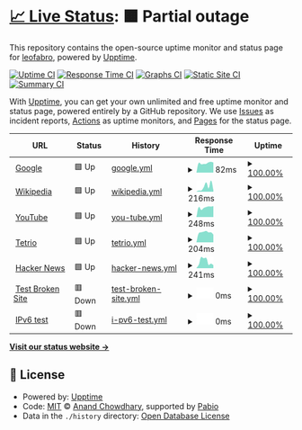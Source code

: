 # [📈 Live Status](https://leofabro.github.io/upptimeLeoMonitoreo): <!--live status--> **🟧 Partial outage**

This repository contains the open-source uptime monitor and status page for [leofabro](https://leofabro.github.io/upptimeLeoMonitoreo), powered by [Upptime](https://github.com/upptime/upptime).

[![Uptime CI](https://github.com/leofabro/upptimeLeoMonitoreo/workflows/Uptime%20CI/badge.svg)](https://github.com/leofabro/upptimeLeoMonitoreo/actions?query=workflow%3A%22Uptime+CI%22)
[![Response Time CI](https://github.com/leofabro/upptimeLeoMonitoreo/workflows/Response%20Time%20CI/badge.svg)](https://github.com/leofabro/upptimeLeoMonitoreo/actions?query=workflow%3A%22Response+Time+CI%22)
[![Graphs CI](https://github.com/leofabro/upptimeLeoMonitoreo/workflows/Graphs%20CI/badge.svg)](https://github.com/leofabro/upptimeLeoMonitoreo/actions?query=workflow%3A%22Graphs+CI%22)
[![Static Site CI](https://github.com/leofabro/upptimeLeoMonitoreo/workflows/Static%20Site%20CI/badge.svg)](https://github.com/leofabro/upptimeLeoMonitoreo/actions?query=workflow%3A%22Static+Site+CI%22)
[![Summary CI](https://github.com/leofabro/upptimeLeoMonitoreo/workflows/Summary%20CI/badge.svg)](https://github.com/leofabro/upptimeLeoMonitoreo/actions?query=workflow%3A%22Summary+CI%22)

With [Upptime](https://upptime.js.org), you can get your own unlimited and free uptime monitor and status page, powered entirely by a GitHub repository. We use [Issues](https://github.com/leofabro/upptimeLeoMonitoreo/issues) as incident reports, [Actions](https://github.com/leofabro/upptimeLeoMonitoreo/actions) as uptime monitors, and [Pages](https://leofabro.github.io/upptimeLeoMonitoreo) for the status page.

<!--start: status pages-->
<!-- This summary is generated by Upptime (https://github.com/upptime/upptime) -->
<!-- Do not edit this manually, your changes will be overwritten -->
<!-- prettier-ignore -->
| URL | Status | History | Response Time | Uptime |
| --- | ------ | ------- | ------------- | ------ |
| <img alt="" src="https://icons.duckduckgo.com/ip3/www.google.com.ico" height="13"> [Google](https://www.google.com) | 🟩 Up | [google.yml](https://github.com/leofabro/upptimeLeoMonitoreo/commits/HEAD/history/google.yml) | <details><summary><img alt="Response time graph" src="./graphs/google/response-time-week.png" height="20"> 82ms</summary><br><a href="https://leofabro.github.io/upptimeLeoMonitoreo/history/google"><img alt="Response time 109" src="https://img.shields.io/endpoint?url=https%3A%2F%2Fraw.githubusercontent.com%2Fleofabro%2FupptimeLeoMonitoreo%2FHEAD%2Fapi%2Fgoogle%2Fresponse-time.json"></a><br><a href="https://leofabro.github.io/upptimeLeoMonitoreo/history/google"><img alt="24-hour response time 77" src="https://img.shields.io/endpoint?url=https%3A%2F%2Fraw.githubusercontent.com%2Fleofabro%2FupptimeLeoMonitoreo%2FHEAD%2Fapi%2Fgoogle%2Fresponse-time-day.json"></a><br><a href="https://leofabro.github.io/upptimeLeoMonitoreo/history/google"><img alt="7-day response time 82" src="https://img.shields.io/endpoint?url=https%3A%2F%2Fraw.githubusercontent.com%2Fleofabro%2FupptimeLeoMonitoreo%2FHEAD%2Fapi%2Fgoogle%2Fresponse-time-week.json"></a><br><a href="https://leofabro.github.io/upptimeLeoMonitoreo/history/google"><img alt="30-day response time 92" src="https://img.shields.io/endpoint?url=https%3A%2F%2Fraw.githubusercontent.com%2Fleofabro%2FupptimeLeoMonitoreo%2FHEAD%2Fapi%2Fgoogle%2Fresponse-time-month.json"></a><br><a href="https://leofabro.github.io/upptimeLeoMonitoreo/history/google"><img alt="1-year response time 109" src="https://img.shields.io/endpoint?url=https%3A%2F%2Fraw.githubusercontent.com%2Fleofabro%2FupptimeLeoMonitoreo%2FHEAD%2Fapi%2Fgoogle%2Fresponse-time-year.json"></a></details> | <details><summary><a href="https://leofabro.github.io/upptimeLeoMonitoreo/history/google">100.00%</a></summary><a href="https://leofabro.github.io/upptimeLeoMonitoreo/history/google"><img alt="All-time uptime 100.00%" src="https://img.shields.io/endpoint?url=https%3A%2F%2Fraw.githubusercontent.com%2Fleofabro%2FupptimeLeoMonitoreo%2FHEAD%2Fapi%2Fgoogle%2Fuptime.json"></a><br><a href="https://leofabro.github.io/upptimeLeoMonitoreo/history/google"><img alt="24-hour uptime 100.00%" src="https://img.shields.io/endpoint?url=https%3A%2F%2Fraw.githubusercontent.com%2Fleofabro%2FupptimeLeoMonitoreo%2FHEAD%2Fapi%2Fgoogle%2Fuptime-day.json"></a><br><a href="https://leofabro.github.io/upptimeLeoMonitoreo/history/google"><img alt="7-day uptime 100.00%" src="https://img.shields.io/endpoint?url=https%3A%2F%2Fraw.githubusercontent.com%2Fleofabro%2FupptimeLeoMonitoreo%2FHEAD%2Fapi%2Fgoogle%2Fuptime-week.json"></a><br><a href="https://leofabro.github.io/upptimeLeoMonitoreo/history/google"><img alt="30-day uptime 99.96%" src="https://img.shields.io/endpoint?url=https%3A%2F%2Fraw.githubusercontent.com%2Fleofabro%2FupptimeLeoMonitoreo%2FHEAD%2Fapi%2Fgoogle%2Fuptime-month.json"></a><br><a href="https://leofabro.github.io/upptimeLeoMonitoreo/history/google"><img alt="1-year uptime 99.98%" src="https://img.shields.io/endpoint?url=https%3A%2F%2Fraw.githubusercontent.com%2Fleofabro%2FupptimeLeoMonitoreo%2FHEAD%2Fapi%2Fgoogle%2Fuptime-year.json"></a></details>
| <img alt="" src="https://icons.duckduckgo.com/ip3/en.wikipedia.org.ico" height="13"> [Wikipedia](https://en.wikipedia.org) | 🟩 Up | [wikipedia.yml](https://github.com/leofabro/upptimeLeoMonitoreo/commits/HEAD/history/wikipedia.yml) | <details><summary><img alt="Response time graph" src="./graphs/wikipedia/response-time-week.png" height="20"> 216ms</summary><br><a href="https://leofabro.github.io/upptimeLeoMonitoreo/history/wikipedia"><img alt="Response time 219" src="https://img.shields.io/endpoint?url=https%3A%2F%2Fraw.githubusercontent.com%2Fleofabro%2FupptimeLeoMonitoreo%2FHEAD%2Fapi%2Fwikipedia%2Fresponse-time.json"></a><br><a href="https://leofabro.github.io/upptimeLeoMonitoreo/history/wikipedia"><img alt="24-hour response time 318" src="https://img.shields.io/endpoint?url=https%3A%2F%2Fraw.githubusercontent.com%2Fleofabro%2FupptimeLeoMonitoreo%2FHEAD%2Fapi%2Fwikipedia%2Fresponse-time-day.json"></a><br><a href="https://leofabro.github.io/upptimeLeoMonitoreo/history/wikipedia"><img alt="7-day response time 216" src="https://img.shields.io/endpoint?url=https%3A%2F%2Fraw.githubusercontent.com%2Fleofabro%2FupptimeLeoMonitoreo%2FHEAD%2Fapi%2Fwikipedia%2Fresponse-time-week.json"></a><br><a href="https://leofabro.github.io/upptimeLeoMonitoreo/history/wikipedia"><img alt="30-day response time 144" src="https://img.shields.io/endpoint?url=https%3A%2F%2Fraw.githubusercontent.com%2Fleofabro%2FupptimeLeoMonitoreo%2FHEAD%2Fapi%2Fwikipedia%2Fresponse-time-month.json"></a><br><a href="https://leofabro.github.io/upptimeLeoMonitoreo/history/wikipedia"><img alt="1-year response time 203" src="https://img.shields.io/endpoint?url=https%3A%2F%2Fraw.githubusercontent.com%2Fleofabro%2FupptimeLeoMonitoreo%2FHEAD%2Fapi%2Fwikipedia%2Fresponse-time-year.json"></a></details> | <details><summary><a href="https://leofabro.github.io/upptimeLeoMonitoreo/history/wikipedia">100.00%</a></summary><a href="https://leofabro.github.io/upptimeLeoMonitoreo/history/wikipedia"><img alt="All-time uptime 100.00%" src="https://img.shields.io/endpoint?url=https%3A%2F%2Fraw.githubusercontent.com%2Fleofabro%2FupptimeLeoMonitoreo%2FHEAD%2Fapi%2Fwikipedia%2Fuptime.json"></a><br><a href="https://leofabro.github.io/upptimeLeoMonitoreo/history/wikipedia"><img alt="24-hour uptime 100.00%" src="https://img.shields.io/endpoint?url=https%3A%2F%2Fraw.githubusercontent.com%2Fleofabro%2FupptimeLeoMonitoreo%2FHEAD%2Fapi%2Fwikipedia%2Fuptime-day.json"></a><br><a href="https://leofabro.github.io/upptimeLeoMonitoreo/history/wikipedia"><img alt="7-day uptime 100.00%" src="https://img.shields.io/endpoint?url=https%3A%2F%2Fraw.githubusercontent.com%2Fleofabro%2FupptimeLeoMonitoreo%2FHEAD%2Fapi%2Fwikipedia%2Fuptime-week.json"></a><br><a href="https://leofabro.github.io/upptimeLeoMonitoreo/history/wikipedia"><img alt="30-day uptime 100.00%" src="https://img.shields.io/endpoint?url=https%3A%2F%2Fraw.githubusercontent.com%2Fleofabro%2FupptimeLeoMonitoreo%2FHEAD%2Fapi%2Fwikipedia%2Fuptime-month.json"></a><br><a href="https://leofabro.github.io/upptimeLeoMonitoreo/history/wikipedia"><img alt="1-year uptime 100.00%" src="https://img.shields.io/endpoint?url=https%3A%2F%2Fraw.githubusercontent.com%2Fleofabro%2FupptimeLeoMonitoreo%2FHEAD%2Fapi%2Fwikipedia%2Fuptime-year.json"></a></details>
| <img alt="" src="https://icons.duckduckgo.com/ip3/www.youtube.com.ico" height="13"> [YouTube](https://www.youtube.com/?app=desktop&hl=es) | 🟩 Up | [you-tube.yml](https://github.com/leofabro/upptimeLeoMonitoreo/commits/HEAD/history/you-tube.yml) | <details><summary><img alt="Response time graph" src="./graphs/you-tube/response-time-week.png" height="20"> 248ms</summary><br><a href="https://leofabro.github.io/upptimeLeoMonitoreo/history/you-tube"><img alt="Response time 263" src="https://img.shields.io/endpoint?url=https%3A%2F%2Fraw.githubusercontent.com%2Fleofabro%2FupptimeLeoMonitoreo%2FHEAD%2Fapi%2Fyou-tube%2Fresponse-time.json"></a><br><a href="https://leofabro.github.io/upptimeLeoMonitoreo/history/you-tube"><img alt="24-hour response time 205" src="https://img.shields.io/endpoint?url=https%3A%2F%2Fraw.githubusercontent.com%2Fleofabro%2FupptimeLeoMonitoreo%2FHEAD%2Fapi%2Fyou-tube%2Fresponse-time-day.json"></a><br><a href="https://leofabro.github.io/upptimeLeoMonitoreo/history/you-tube"><img alt="7-day response time 248" src="https://img.shields.io/endpoint?url=https%3A%2F%2Fraw.githubusercontent.com%2Fleofabro%2FupptimeLeoMonitoreo%2FHEAD%2Fapi%2Fyou-tube%2Fresponse-time-week.json"></a><br><a href="https://leofabro.github.io/upptimeLeoMonitoreo/history/you-tube"><img alt="30-day response time 258" src="https://img.shields.io/endpoint?url=https%3A%2F%2Fraw.githubusercontent.com%2Fleofabro%2FupptimeLeoMonitoreo%2FHEAD%2Fapi%2Fyou-tube%2Fresponse-time-month.json"></a><br><a href="https://leofabro.github.io/upptimeLeoMonitoreo/history/you-tube"><img alt="1-year response time 269" src="https://img.shields.io/endpoint?url=https%3A%2F%2Fraw.githubusercontent.com%2Fleofabro%2FupptimeLeoMonitoreo%2FHEAD%2Fapi%2Fyou-tube%2Fresponse-time-year.json"></a></details> | <details><summary><a href="https://leofabro.github.io/upptimeLeoMonitoreo/history/you-tube">100.00%</a></summary><a href="https://leofabro.github.io/upptimeLeoMonitoreo/history/you-tube"><img alt="All-time uptime 100.00%" src="https://img.shields.io/endpoint?url=https%3A%2F%2Fraw.githubusercontent.com%2Fleofabro%2FupptimeLeoMonitoreo%2FHEAD%2Fapi%2Fyou-tube%2Fuptime.json"></a><br><a href="https://leofabro.github.io/upptimeLeoMonitoreo/history/you-tube"><img alt="24-hour uptime 100.00%" src="https://img.shields.io/endpoint?url=https%3A%2F%2Fraw.githubusercontent.com%2Fleofabro%2FupptimeLeoMonitoreo%2FHEAD%2Fapi%2Fyou-tube%2Fuptime-day.json"></a><br><a href="https://leofabro.github.io/upptimeLeoMonitoreo/history/you-tube"><img alt="7-day uptime 100.00%" src="https://img.shields.io/endpoint?url=https%3A%2F%2Fraw.githubusercontent.com%2Fleofabro%2FupptimeLeoMonitoreo%2FHEAD%2Fapi%2Fyou-tube%2Fuptime-week.json"></a><br><a href="https://leofabro.github.io/upptimeLeoMonitoreo/history/you-tube"><img alt="30-day uptime 100.00%" src="https://img.shields.io/endpoint?url=https%3A%2F%2Fraw.githubusercontent.com%2Fleofabro%2FupptimeLeoMonitoreo%2FHEAD%2Fapi%2Fyou-tube%2Fuptime-month.json"></a><br><a href="https://leofabro.github.io/upptimeLeoMonitoreo/history/you-tube"><img alt="1-year uptime 100.00%" src="https://img.shields.io/endpoint?url=https%3A%2F%2Fraw.githubusercontent.com%2Fleofabro%2FupptimeLeoMonitoreo%2FHEAD%2Fapi%2Fyou-tube%2Fuptime-year.json"></a></details>
| <img alt="" src="https://icons.duckduckgo.com/ip3/tetr.io.ico" height="13"> [Tetrio](https://tetr.io/) | 🟩 Up | [tetrio.yml](https://github.com/leofabro/upptimeLeoMonitoreo/commits/HEAD/history/tetrio.yml) | <details><summary><img alt="Response time graph" src="./graphs/tetrio/response-time-week.png" height="20"> 204ms</summary><br><a href="https://leofabro.github.io/upptimeLeoMonitoreo/history/tetrio"><img alt="Response time 225" src="https://img.shields.io/endpoint?url=https%3A%2F%2Fraw.githubusercontent.com%2Fleofabro%2FupptimeLeoMonitoreo%2FHEAD%2Fapi%2Ftetrio%2Fresponse-time.json"></a><br><a href="https://leofabro.github.io/upptimeLeoMonitoreo/history/tetrio"><img alt="24-hour response time 117" src="https://img.shields.io/endpoint?url=https%3A%2F%2Fraw.githubusercontent.com%2Fleofabro%2FupptimeLeoMonitoreo%2FHEAD%2Fapi%2Ftetrio%2Fresponse-time-day.json"></a><br><a href="https://leofabro.github.io/upptimeLeoMonitoreo/history/tetrio"><img alt="7-day response time 204" src="https://img.shields.io/endpoint?url=https%3A%2F%2Fraw.githubusercontent.com%2Fleofabro%2FupptimeLeoMonitoreo%2FHEAD%2Fapi%2Ftetrio%2Fresponse-time-week.json"></a><br><a href="https://leofabro.github.io/upptimeLeoMonitoreo/history/tetrio"><img alt="30-day response time 239" src="https://img.shields.io/endpoint?url=https%3A%2F%2Fraw.githubusercontent.com%2Fleofabro%2FupptimeLeoMonitoreo%2FHEAD%2Fapi%2Ftetrio%2Fresponse-time-month.json"></a><br><a href="https://leofabro.github.io/upptimeLeoMonitoreo/history/tetrio"><img alt="1-year response time 229" src="https://img.shields.io/endpoint?url=https%3A%2F%2Fraw.githubusercontent.com%2Fleofabro%2FupptimeLeoMonitoreo%2FHEAD%2Fapi%2Ftetrio%2Fresponse-time-year.json"></a></details> | <details><summary><a href="https://leofabro.github.io/upptimeLeoMonitoreo/history/tetrio">100.00%</a></summary><a href="https://leofabro.github.io/upptimeLeoMonitoreo/history/tetrio"><img alt="All-time uptime 99.94%" src="https://img.shields.io/endpoint?url=https%3A%2F%2Fraw.githubusercontent.com%2Fleofabro%2FupptimeLeoMonitoreo%2FHEAD%2Fapi%2Ftetrio%2Fuptime.json"></a><br><a href="https://leofabro.github.io/upptimeLeoMonitoreo/history/tetrio"><img alt="24-hour uptime 100.00%" src="https://img.shields.io/endpoint?url=https%3A%2F%2Fraw.githubusercontent.com%2Fleofabro%2FupptimeLeoMonitoreo%2FHEAD%2Fapi%2Ftetrio%2Fuptime-day.json"></a><br><a href="https://leofabro.github.io/upptimeLeoMonitoreo/history/tetrio"><img alt="7-day uptime 100.00%" src="https://img.shields.io/endpoint?url=https%3A%2F%2Fraw.githubusercontent.com%2Fleofabro%2FupptimeLeoMonitoreo%2FHEAD%2Fapi%2Ftetrio%2Fuptime-week.json"></a><br><a href="https://leofabro.github.io/upptimeLeoMonitoreo/history/tetrio"><img alt="30-day uptime 100.00%" src="https://img.shields.io/endpoint?url=https%3A%2F%2Fraw.githubusercontent.com%2Fleofabro%2FupptimeLeoMonitoreo%2FHEAD%2Fapi%2Ftetrio%2Fuptime-month.json"></a><br><a href="https://leofabro.github.io/upptimeLeoMonitoreo/history/tetrio"><img alt="1-year uptime 100.00%" src="https://img.shields.io/endpoint?url=https%3A%2F%2Fraw.githubusercontent.com%2Fleofabro%2FupptimeLeoMonitoreo%2FHEAD%2Fapi%2Ftetrio%2Fuptime-year.json"></a></details>
| <img alt="" src="https://icons.duckduckgo.com/ip3/news.ycombinator.com.ico" height="13"> [Hacker News](https://news.ycombinator.com) | 🟩 Up | [hacker-news.yml](https://github.com/leofabro/upptimeLeoMonitoreo/commits/HEAD/history/hacker-news.yml) | <details><summary><img alt="Response time graph" src="./graphs/hacker-news/response-time-week.png" height="20"> 241ms</summary><br><a href="https://leofabro.github.io/upptimeLeoMonitoreo/history/hacker-news"><img alt="Response time 333" src="https://img.shields.io/endpoint?url=https%3A%2F%2Fraw.githubusercontent.com%2Fleofabro%2FupptimeLeoMonitoreo%2FHEAD%2Fapi%2Fhacker-news%2Fresponse-time.json"></a><br><a href="https://leofabro.github.io/upptimeLeoMonitoreo/history/hacker-news"><img alt="24-hour response time 391" src="https://img.shields.io/endpoint?url=https%3A%2F%2Fraw.githubusercontent.com%2Fleofabro%2FupptimeLeoMonitoreo%2FHEAD%2Fapi%2Fhacker-news%2Fresponse-time-day.json"></a><br><a href="https://leofabro.github.io/upptimeLeoMonitoreo/history/hacker-news"><img alt="7-day response time 241" src="https://img.shields.io/endpoint?url=https%3A%2F%2Fraw.githubusercontent.com%2Fleofabro%2FupptimeLeoMonitoreo%2FHEAD%2Fapi%2Fhacker-news%2Fresponse-time-week.json"></a><br><a href="https://leofabro.github.io/upptimeLeoMonitoreo/history/hacker-news"><img alt="30-day response time 267" src="https://img.shields.io/endpoint?url=https%3A%2F%2Fraw.githubusercontent.com%2Fleofabro%2FupptimeLeoMonitoreo%2FHEAD%2Fapi%2Fhacker-news%2Fresponse-time-month.json"></a><br><a href="https://leofabro.github.io/upptimeLeoMonitoreo/history/hacker-news"><img alt="1-year response time 331" src="https://img.shields.io/endpoint?url=https%3A%2F%2Fraw.githubusercontent.com%2Fleofabro%2FupptimeLeoMonitoreo%2FHEAD%2Fapi%2Fhacker-news%2Fresponse-time-year.json"></a></details> | <details><summary><a href="https://leofabro.github.io/upptimeLeoMonitoreo/history/hacker-news">100.00%</a></summary><a href="https://leofabro.github.io/upptimeLeoMonitoreo/history/hacker-news"><img alt="All-time uptime 99.99%" src="https://img.shields.io/endpoint?url=https%3A%2F%2Fraw.githubusercontent.com%2Fleofabro%2FupptimeLeoMonitoreo%2FHEAD%2Fapi%2Fhacker-news%2Fuptime.json"></a><br><a href="https://leofabro.github.io/upptimeLeoMonitoreo/history/hacker-news"><img alt="24-hour uptime 100.00%" src="https://img.shields.io/endpoint?url=https%3A%2F%2Fraw.githubusercontent.com%2Fleofabro%2FupptimeLeoMonitoreo%2FHEAD%2Fapi%2Fhacker-news%2Fuptime-day.json"></a><br><a href="https://leofabro.github.io/upptimeLeoMonitoreo/history/hacker-news"><img alt="7-day uptime 100.00%" src="https://img.shields.io/endpoint?url=https%3A%2F%2Fraw.githubusercontent.com%2Fleofabro%2FupptimeLeoMonitoreo%2FHEAD%2Fapi%2Fhacker-news%2Fuptime-week.json"></a><br><a href="https://leofabro.github.io/upptimeLeoMonitoreo/history/hacker-news"><img alt="30-day uptime 100.00%" src="https://img.shields.io/endpoint?url=https%3A%2F%2Fraw.githubusercontent.com%2Fleofabro%2FupptimeLeoMonitoreo%2FHEAD%2Fapi%2Fhacker-news%2Fuptime-month.json"></a><br><a href="https://leofabro.github.io/upptimeLeoMonitoreo/history/hacker-news"><img alt="1-year uptime 99.97%" src="https://img.shields.io/endpoint?url=https%3A%2F%2Fraw.githubusercontent.com%2Fleofabro%2FupptimeLeoMonitoreo%2FHEAD%2Fapi%2Fhacker-news%2Fuptime-year.json"></a></details>
| <img alt="" src="https://icons.duckduckgo.com/ip3/thissitedoesnotexist.koj.co.ico" height="13"> [Test Broken Site](https://thissitedoesnotexist.koj.co) | 🟥 Down | [test-broken-site.yml](https://github.com/leofabro/upptimeLeoMonitoreo/commits/HEAD/history/test-broken-site.yml) | <details><summary><img alt="Response time graph" src="./graphs/test-broken-site/response-time-week.png" height="20"> 0ms</summary><br><a href="https://leofabro.github.io/upptimeLeoMonitoreo/history/test-broken-site"><img alt="Response time 0" src="https://img.shields.io/endpoint?url=https%3A%2F%2Fraw.githubusercontent.com%2Fleofabro%2FupptimeLeoMonitoreo%2FHEAD%2Fapi%2Ftest-broken-site%2Fresponse-time.json"></a><br><a href="https://leofabro.github.io/upptimeLeoMonitoreo/history/test-broken-site"><img alt="24-hour response time 0" src="https://img.shields.io/endpoint?url=https%3A%2F%2Fraw.githubusercontent.com%2Fleofabro%2FupptimeLeoMonitoreo%2FHEAD%2Fapi%2Ftest-broken-site%2Fresponse-time-day.json"></a><br><a href="https://leofabro.github.io/upptimeLeoMonitoreo/history/test-broken-site"><img alt="7-day response time 0" src="https://img.shields.io/endpoint?url=https%3A%2F%2Fraw.githubusercontent.com%2Fleofabro%2FupptimeLeoMonitoreo%2FHEAD%2Fapi%2Ftest-broken-site%2Fresponse-time-week.json"></a><br><a href="https://leofabro.github.io/upptimeLeoMonitoreo/history/test-broken-site"><img alt="30-day response time 0" src="https://img.shields.io/endpoint?url=https%3A%2F%2Fraw.githubusercontent.com%2Fleofabro%2FupptimeLeoMonitoreo%2FHEAD%2Fapi%2Ftest-broken-site%2Fresponse-time-month.json"></a><br><a href="https://leofabro.github.io/upptimeLeoMonitoreo/history/test-broken-site"><img alt="1-year response time 0" src="https://img.shields.io/endpoint?url=https%3A%2F%2Fraw.githubusercontent.com%2Fleofabro%2FupptimeLeoMonitoreo%2FHEAD%2Fapi%2Ftest-broken-site%2Fresponse-time-year.json"></a></details> | <details><summary><a href="https://leofabro.github.io/upptimeLeoMonitoreo/history/test-broken-site">100.00%</a></summary><a href="https://leofabro.github.io/upptimeLeoMonitoreo/history/test-broken-site"><img alt="All-time uptime 100.00%" src="https://img.shields.io/endpoint?url=https%3A%2F%2Fraw.githubusercontent.com%2Fleofabro%2FupptimeLeoMonitoreo%2FHEAD%2Fapi%2Ftest-broken-site%2Fuptime.json"></a><br><a href="https://leofabro.github.io/upptimeLeoMonitoreo/history/test-broken-site"><img alt="24-hour uptime 100.00%" src="https://img.shields.io/endpoint?url=https%3A%2F%2Fraw.githubusercontent.com%2Fleofabro%2FupptimeLeoMonitoreo%2FHEAD%2Fapi%2Ftest-broken-site%2Fuptime-day.json"></a><br><a href="https://leofabro.github.io/upptimeLeoMonitoreo/history/test-broken-site"><img alt="7-day uptime 100.00%" src="https://img.shields.io/endpoint?url=https%3A%2F%2Fraw.githubusercontent.com%2Fleofabro%2FupptimeLeoMonitoreo%2FHEAD%2Fapi%2Ftest-broken-site%2Fuptime-week.json"></a><br><a href="https://leofabro.github.io/upptimeLeoMonitoreo/history/test-broken-site"><img alt="30-day uptime 100.00%" src="https://img.shields.io/endpoint?url=https%3A%2F%2Fraw.githubusercontent.com%2Fleofabro%2FupptimeLeoMonitoreo%2FHEAD%2Fapi%2Ftest-broken-site%2Fuptime-month.json"></a><br><a href="https://leofabro.github.io/upptimeLeoMonitoreo/history/test-broken-site"><img alt="1-year uptime 100.00%" src="https://img.shields.io/endpoint?url=https%3A%2F%2Fraw.githubusercontent.com%2Fleofabro%2FupptimeLeoMonitoreo%2FHEAD%2Fapi%2Ftest-broken-site%2Fuptime-year.json"></a></details>
| <img alt="" src="https://icons.duckduckgo.com/ip3/null.ico" height="13"> [IPv6 test](forwardemail.net) | 🟥 Down | [i-pv6-test.yml](https://github.com/leofabro/upptimeLeoMonitoreo/commits/HEAD/history/i-pv6-test.yml) | <details><summary><img alt="Response time graph" src="./graphs/i-pv6-test/response-time-week.png" height="20"> 0ms</summary><br><a href="https://leofabro.github.io/upptimeLeoMonitoreo/history/i-pv6-test"><img alt="Response time 0" src="https://img.shields.io/endpoint?url=https%3A%2F%2Fraw.githubusercontent.com%2Fleofabro%2FupptimeLeoMonitoreo%2FHEAD%2Fapi%2Fi-pv6-test%2Fresponse-time.json"></a><br><a href="https://leofabro.github.io/upptimeLeoMonitoreo/history/i-pv6-test"><img alt="24-hour response time 0" src="https://img.shields.io/endpoint?url=https%3A%2F%2Fraw.githubusercontent.com%2Fleofabro%2FupptimeLeoMonitoreo%2FHEAD%2Fapi%2Fi-pv6-test%2Fresponse-time-day.json"></a><br><a href="https://leofabro.github.io/upptimeLeoMonitoreo/history/i-pv6-test"><img alt="7-day response time 0" src="https://img.shields.io/endpoint?url=https%3A%2F%2Fraw.githubusercontent.com%2Fleofabro%2FupptimeLeoMonitoreo%2FHEAD%2Fapi%2Fi-pv6-test%2Fresponse-time-week.json"></a><br><a href="https://leofabro.github.io/upptimeLeoMonitoreo/history/i-pv6-test"><img alt="30-day response time 0" src="https://img.shields.io/endpoint?url=https%3A%2F%2Fraw.githubusercontent.com%2Fleofabro%2FupptimeLeoMonitoreo%2FHEAD%2Fapi%2Fi-pv6-test%2Fresponse-time-month.json"></a><br><a href="https://leofabro.github.io/upptimeLeoMonitoreo/history/i-pv6-test"><img alt="1-year response time 0" src="https://img.shields.io/endpoint?url=https%3A%2F%2Fraw.githubusercontent.com%2Fleofabro%2FupptimeLeoMonitoreo%2FHEAD%2Fapi%2Fi-pv6-test%2Fresponse-time-year.json"></a></details> | <details><summary><a href="https://leofabro.github.io/upptimeLeoMonitoreo/history/i-pv6-test">100.00%</a></summary><a href="https://leofabro.github.io/upptimeLeoMonitoreo/history/i-pv6-test"><img alt="All-time uptime 100.00%" src="https://img.shields.io/endpoint?url=https%3A%2F%2Fraw.githubusercontent.com%2Fleofabro%2FupptimeLeoMonitoreo%2FHEAD%2Fapi%2Fi-pv6-test%2Fuptime.json"></a><br><a href="https://leofabro.github.io/upptimeLeoMonitoreo/history/i-pv6-test"><img alt="24-hour uptime 100.00%" src="https://img.shields.io/endpoint?url=https%3A%2F%2Fraw.githubusercontent.com%2Fleofabro%2FupptimeLeoMonitoreo%2FHEAD%2Fapi%2Fi-pv6-test%2Fuptime-day.json"></a><br><a href="https://leofabro.github.io/upptimeLeoMonitoreo/history/i-pv6-test"><img alt="7-day uptime 100.00%" src="https://img.shields.io/endpoint?url=https%3A%2F%2Fraw.githubusercontent.com%2Fleofabro%2FupptimeLeoMonitoreo%2FHEAD%2Fapi%2Fi-pv6-test%2Fuptime-week.json"></a><br><a href="https://leofabro.github.io/upptimeLeoMonitoreo/history/i-pv6-test"><img alt="30-day uptime 100.00%" src="https://img.shields.io/endpoint?url=https%3A%2F%2Fraw.githubusercontent.com%2Fleofabro%2FupptimeLeoMonitoreo%2FHEAD%2Fapi%2Fi-pv6-test%2Fuptime-month.json"></a><br><a href="https://leofabro.github.io/upptimeLeoMonitoreo/history/i-pv6-test"><img alt="1-year uptime 100.00%" src="https://img.shields.io/endpoint?url=https%3A%2F%2Fraw.githubusercontent.com%2Fleofabro%2FupptimeLeoMonitoreo%2FHEAD%2Fapi%2Fi-pv6-test%2Fuptime-year.json"></a></details>

<!--end: status pages-->

[**Visit our status website →**](https://leofabro.github.io/upptimeLeoMonitoreo)

## 📄 License

- Powered by: [Upptime](https://github.com/upptime/upptime)
- Code: [MIT](./LICENSE) © [Anand Chowdhary](https://anandchowdhary.com), supported by [Pabio](https://pabio.com)
- Data in the `./history` directory: [Open Database License](https://opendatacommons.org/licenses/odbl/1-0/)
